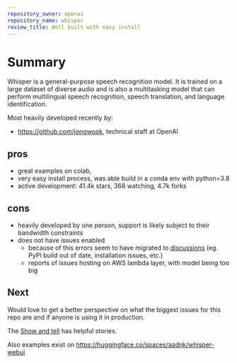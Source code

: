 ```yaml
---
repository_owner: openai
repository_name: whisper
review_title: Well built with easy install
---
```


# Summary
Whisper is a general-purpose speech recognition model. It is trained on a large dataset of diverse audio and is also a multitasking model that can perform multilingual speech recognition, speech translation, and language identification.

Most heavily developed recently by:
- https://github.com/jongwook, technical staff at OpenAI


## pros

- great examples on colab, 
- very easy install process, was able build in a conda env with python=3.8
- active development: 41.4k stars, 368 watching, 4.7k forks

## cons
- heavily developed by one person, support is likely subject to their bandwidth constraints
- does not have issues enabled
  - because of this errors seem to have migrated to [discussions](https://github.com/openai/whisper/discussions/categories/general) (eg. PyPI build out of date, installation issues, etc.)
  - reports of issues hosting on AWS lambda layer, with model being too big

## Next
Would love to get a better perspective on what the biggest issues for this repo are and if anyone is using it in production.

The [Show and tell](https://github.com/openai/whisper/discussions/categories/show-and-tell) has helpful stories.

Also examples exist on https://huggingface.co/spaces/aadnk/whisper-webui
